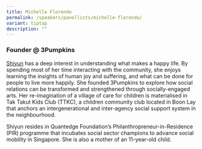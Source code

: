 ```yaml
---
title: Michelle Florendo
permalink: /speakers/panellists/michelle-florendo/
variant: tiptap
description: ""
---
```

<h3><strong>Founder @ 3Pumpkins</strong></h3>
<p><a href="https://www.linkedin.com/in/shiyun-lin-1b4346196/" rel="noopener nofollow" target="_blank">Shiyun</a> has
a deep interest in understanding what makes a happy life. By spending most
of her time interacting with the community, she enjoys learning the insights
of human joy and suffering, and what can be done for people to live more
happily. She founded 3Pumpkins to explore how social relations can be transformed
and strengthened through socially-engaged arts. Her re-imagination of a
village of care for children is materialised in Tak Takut Kids Club (TTKC),
a children community club located in Boon Lay that anchors an intergenerational
and inter-agency social support system in the neighbourhood.&nbsp;</p>
<p>Shiyun resides in Quantedge Foundation’s Philanthropreneur-in-Residence
(PIR) programme that incubates social sector champions to advance social
mobility in Singapore. She is also a mother of an 11-year-old child.&nbsp;</p>
<p></p>